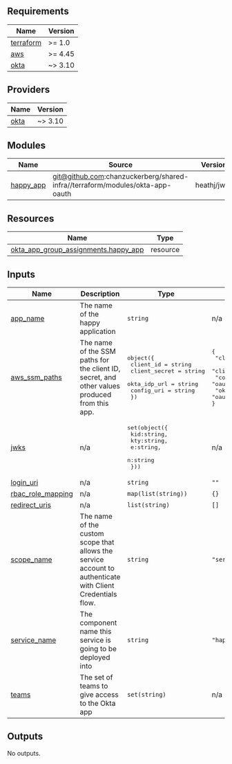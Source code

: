 <!-- START -->
## Requirements

| Name | Version |
|------|---------|
| <a name="requirement_terraform"></a> [terraform](#requirement\_terraform) | >= 1.0 |
| <a name="requirement_aws"></a> [aws](#requirement\_aws) | >= 4.45 |
| <a name="requirement_okta"></a> [okta](#requirement\_okta) | ~> 3.10 |

## Providers

| Name | Version |
|------|---------|
| <a name="provider_okta"></a> [okta](#provider\_okta) | ~> 3.10 |

## Modules

| Name | Source | Version |
|------|--------|---------|
| <a name="module_happy_app"></a> [happy\_app](#module\_happy\_app) | git@github.com:chanzuckerberg/shared-infra//terraform/modules/okta-app-oauth | heathj/jwks |

## Resources

| Name | Type |
|------|------|
| [okta_app_group_assignments.happy_app](https://registry.terraform.io/providers/chanzuckerberg/okta/latest/docs/resources/app_group_assignments) | resource |

## Inputs

| Name | Description | Type | Default | Required |
|------|-------------|------|---------|:--------:|
| <a name="input_app_name"></a> [app\_name](#input\_app\_name) | The name of the happy application | `string` | n/a | yes |
| <a name="input_aws_ssm_paths"></a> [aws\_ssm\_paths](#input\_aws\_ssm\_paths) | The name of the SSM paths for the client ID, secret, and other values produced from this app. | <pre>object({<br>    client_id     = string<br>    client_secret = string<br>    okta_idp_url  = string<br>    config_uri    = string<br>  })</pre> | <pre>{<br>  "client_id": "oauth2_proxy_client_id",<br>  "client_secret": "oauth2_proxy_client_secret",<br>  "config_uri": "oauth2_proxy_config_uri",<br>  "okta_idp_url": "oauth2_proxy_oidc_issuer_url"<br>}</pre> | no |
| <a name="input_jwks"></a> [jwks](#input\_jwks) | n/a | <pre>set(object({<br>    kid:string,<br>    kty:string,<br>    e:string,<br>    n:string<br>  }))</pre> | n/a | yes |
| <a name="input_login_uri"></a> [login\_uri](#input\_login\_uri) | n/a | `string` | `""` | no |
| <a name="input_rbac_role_mapping"></a> [rbac\_role\_mapping](#input\_rbac\_role\_mapping) | n/a | `map(list(string))` | `{}` | no |
| <a name="input_redirect_uris"></a> [redirect\_uris](#input\_redirect\_uris) | n/a | `list(string)` | `[]` | no |
| <a name="input_scope_name"></a> [scope\_name](#input\_scope\_name) | The name of the custom scope that allows the service account to authenticate with Client Credentials flow. | `string` | `"service_account"` | no |
| <a name="input_service_name"></a> [service\_name](#input\_service\_name) | The component name this service is going to be deployed into | `string` | `"happy"` | no |
| <a name="input_teams"></a> [teams](#input\_teams) | The set of teams to give access to the Okta app | `set(string)` | n/a | yes |

## Outputs

No outputs.
<!-- END -->